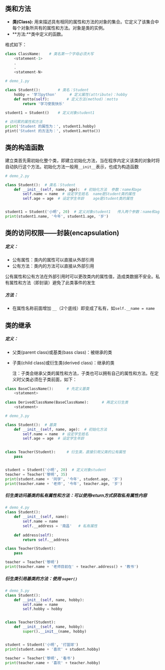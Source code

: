 ## 类和方法

- **类(Class):** 用来描述具有相同的属性和方法的对象的集合。它定义了该集合中每个对象所共有的属性和方法。对象是类的实例。
- **方法:**类中定义的函数。

格式如下：

```python
class ClassName:	# 类名第一个字母必须大写
    <statement-1>
    .
    .
    <statement-N>	
```

```python
# demo_1.py

class Student():		# 类名：Student
    hobby = '学习python'		# 定义属性(attribute)：hobby
    def motto(self):		# 定义方法(method)：motto
        return '学习使我快乐' 
    
student1 = Student()	# 定义对象student1

# 访问累的属性和方法
print('Student 的属性为：', student1.hobby)
ptint('Student 的方法为：', student1.motto())

```

## 类的构造函数

 建立类首先需初始化整个类，即建立初始化方法，当在程序内定义该类的对象时将自动执行这个方法。初始化方法一般用`__init__`表示，也成为构造函数

```python
# demo_2.py

class Student():  # 类名：Student
    def __init__(self, name, age):  # 初始化方法  参数：name和age
        self.name = name  # 设定学生姓名  name是Student类的属性
        self.age = age  # 设定学生年龄	age是Student类的属性


student1 = Student('小明', 20)  # 定义对象student1   传入两个参数：name和age
print(student1.name, '今年', student1.age, '岁')
```

## 类的访问权限——封装(encapsulation)

##### 定义：

- 公有属性：类内的属性可以直接从外部引用
- 公有方法：类内的方法可以直接从外部引用

公有属性和公有方法在外部引用时可以更改类内的属性值，造成类数据不安全。私有属性和方法（即封装）避免了此类事件的发生

##### 方法：

- 在属性名称前面增加 `__`（2个底线）即变成了私有，如`self.__name = name`

## 类的继承

##### 定义：

- 父类(parent class)或基类(bass class)：被继承的类

- 子类(child class)或衍生类(derived class)：继承的类

  注：子类会继承父类的属性和方法，子类也可以拥有自己的属性和方法。在定义时父类必须在子类前面，如下：

```python
class BaseClassName():		# 先定义基类
    <statement>
    
class DerivedClassName(BaseClassName):		# 再定义衍生类
    <statement>
```

```python
# demo_3.py

class Student():  # 基类
    def __init__(self, name, age):  # 初始化方法
        self.name = name  # 设定学生姓名
        self.age = age  # 设定学生年龄

        
class Teacher(Student):		# 衍生类，直接引用父类的公有属性
    pass


student = Student('小明', 20)  # 定义对象student 
teacher = Teacher('黎明', 35)
print(student.name + '同学', '今年', student.age, '岁')
print(teacher.name + '老师', '今年', teacher.age, '岁')

```

##### 衍生类访问基类的私有属性和方法：可以使用return方式获取私有属性内容

```python
# demo_4.py
class Student():
    def __init__(self, name):
        self.name = name
        self.__address = '南昌'	# 私有属性
    
    def address(self):
        return self.__address

class Teacher(Student):
    pass

teacher = Teacher('黎明')
print(teacher.name + '老师目前在' + teacher.address() + '教书')

```

##### 衍生类引用基类的方法：使用 `super()`

```python
# demo_5.py
class Student():
    def __init__(self, name, hobby):
        self.name = name
        self.hobby = hobby


class Teacher(Student):
    def __init__(self, name, hobby):
        super().__init__(name, hobby)


student = Student('小明', '打篮球')
print(student.name + '喜欢' + student.hobby)

teacher = Teacher('黎明', '看书')
print(teacher.name + '喜欢' + teacher.hobby)
```
